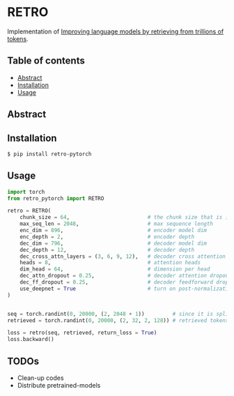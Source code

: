 # RETRO

Implementation of [Improving language models by retrieving from trillions of tokens](https://arxiv.org/abs/2112.04426).

## Table of contents

* [Abstract](#Abstract)
* [Installation](#Installation)
* [Usage](#Usage)

## Abstract

## Installation

```bash
$ pip install retro-pytorch
```

## Usage

```python
import torch
from retro_pytorch import RETRO

retro = RETRO(
    chunk_size = 64,                         # the chunk size that is indexed and retrieved (needed for proper relative positions as well as causal chunked cross attention)
    max_seq_len = 2048,                      # max sequence length
    enc_dim = 896,                           # encoder model dim
    enc_depth = 2,                           # encoder depth
    dec_dim = 796,                           # decoder model dim
    dec_depth = 12,                          # decoder depth
    dec_cross_attn_layers = (3, 6, 9, 12),   # decoder cross attention layers (with causal chunk cross attention)
    heads = 8,                               # attention heads
    dim_head = 64,                           # dimension per head
    dec_attn_dropout = 0.25,                 # decoder attention dropout
    dec_ff_dropout = 0.25,                   # decoder feedforward dropout
    use_deepnet = True                       # turn on post-normalization with DeepNet residual scaling and initialization, for scaling to 1000 layers
)


seq = torch.randint(0, 20000, (2, 2048 + 1))         # since it is splitted into input and labels for training, add 1
retrieved = torch.randint(0, 20000, (2, 32, 2, 128)) # retrieved tokens - (batch, num chunks, num retrieved neighbors, retrieved chunk with continuation)

loss = retro(seq, retrieved, return_loss = True)
loss.backward()
```

## TODOs

- Clean-up codes
- Distribute pretrained-models
